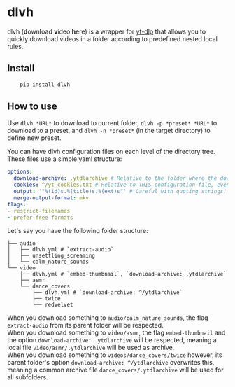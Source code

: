 # dlvh

dlvh (**d**own**l**oad **v**ideo **h**ere) is a wrapper for [yt-dlp](https://github.com/yt-dlp/yt-dlp) that allows you to quickly download videos in a folder according to predefined nested local rules.

## Install

```sh
	pip install dlvh
```

## How to use

Use `dlvh *URL*` to download to current folder, `dlvh -p *preset* *URL*` to download to a preset, and `dlvh -n *preset*` (in the target directory) to define new preset.

You can have dlvh configuration files on each level of the directory tree. These files use a simple yaml structure:

```yaml
options:
  download-archive: .ytdlarchive # Relative to the folder where the download happens
  cookies: ^/yt_cookies.txt # Relative to THIS configuration file, even in subfolders
  output: '"%(id)s.%(title)s.%(ext)s"' # Careful with quoting strings!
  merge-output-format: mkv
flags:
- restrict-filenames
- prefer-free-formats
```

Let's say you have the following folder structure:

```
├── audio  
│   ├── dlvh.yml # `extract-audio`  
│   ├── unsettling_screaming  
│   └── calm_nature_sounds  
└── video  
    ├── dlvh.yml # `embed-thumbnail`, `download-archive: .ytdlarchive`  
    ├── asmr  
    └── dance_covers  
        ├── dlvh.yml # `download-archive: ^/ytdlarchive`  
        ├── twice  
        └── redvelvet  
```


When you download something to `audio/calm_nature_sounds`, the flag `extract-audio` from its parent folder will be respected.  
When you download something to `video/asmr`, the flag `embed-thumbnail` and the option `download-archive: .ytdlarchive` will be respected, meaning a local file `video/asmr/.ytdlarchive` will be used as archive.  
When you download something to `videos/dance_covers/twice` however, its parent folder's option `download-archive: ^/ytdlarchive` overwrites this, meaning a common archive file `dance_covers/.ytdlarchive` will be used for all subfolders.
